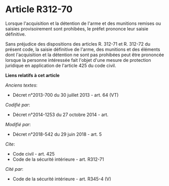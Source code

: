 # Article R312-70

Lorsque l'acquisition et la détention de l'arme et des munitions remises ou saisies provisoirement sont prohibées, le préfet
prononce leur saisie définitive.

Sans préjudice des dispositions des articles R. 312-71 et R. 312-72 du présent code, la saisie définitive de l'arme, des
munitions et des éléments dont l'acquisition et la détention ne sont pas prohibées peut être prononcée lorsque la personne
intéressée fait l'objet d'une mesure de protection juridique en application de l'article 425 du code civil.

**Liens relatifs à cet article**

_Anciens textes_:

  - Décret n°2013-700 du 30 juillet 2013 - art. 64 (VT)

_Codifié par_:

  - Décret n°2014-1253 du 27 octobre 2014 - art.

_Modifié par_:

  - Décret n°2018-542 du 29 juin 2018 - art. 5

_Cite_:

  - Code civil - art. 425
  - Code de la sécurité intérieure - art. R312-71

_Cité par_:

  - Code de la sécurité intérieure - art. R345-4 (V)
